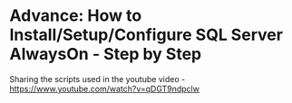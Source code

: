 # Advance: How to Install/Setup/Configure SQL Server AlwaysOn - Step by Step

Sharing the scripts used in the youtube video - https://www.youtube.com/watch?v=qDGT9ndpclw
